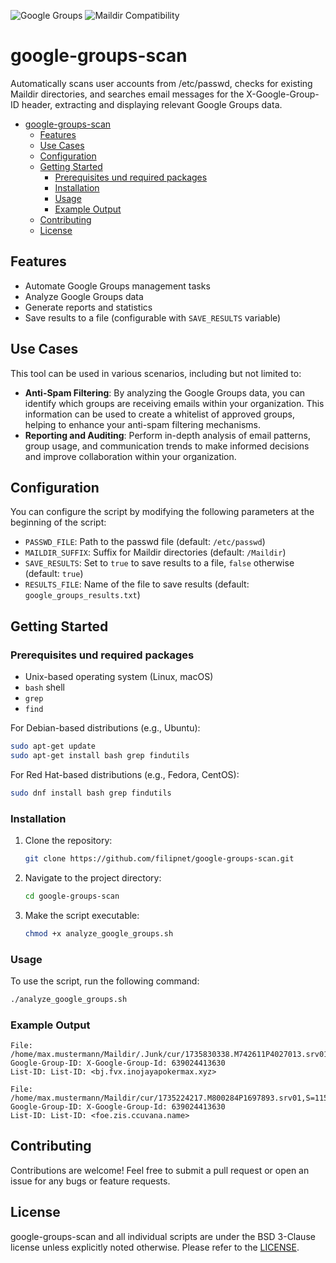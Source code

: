 ![Google Groups](https://img.shields.io/badge/Google%20Groups-blue?style=flat-square&logo=Google&logoColor=white)
![Maildir Compatibility](https://img.shields.io/badge/Maildir_Format-Compatibility-brightgreen)

# google-groups-scan
Automatically scans user accounts from /etc/passwd, checks for existing Maildir directories, and searches email messages for the X-Google-Group-ID header, extracting and displaying relevant Google Groups data.

<!-- TOC -->

- [google-groups-scan](#google-groups-scan)
    - [Features](#features)
    - [Use Cases](#use-cases)
    - [Configuration](#configuration)
    - [Getting Started](#getting-started)
        - [Prerequisites und required packages](#prerequisites-und-required-packages)
        - [Installation](#installation)
        - [Usage](#usage)
        - [Example Output](#example-output)
    - [Contributing](#contributing)
    - [License](#license)

<!-- /TOC -->

## Features
- Automate Google Groups management tasks
- Analyze Google Groups data
- Generate reports and statistics
- Save results to a file (configurable with `SAVE_RESULTS` variable)

## Use Cases
This tool can be used in various scenarios, including but not limited to:

- **Anti-Spam Filtering**: By analyzing the Google Groups data, you can identify which groups are receiving emails within your organization. This information can be used to create a whitelist of approved groups, helping to enhance your anti-spam filtering mechanisms.
- **Reporting and Auditing**: Perform in-depth analysis of email patterns, group usage, and communication trends to make informed decisions and improve collaboration within your organization.

## Configuration
You can configure the script by modifying the following parameters at the beginning of the script:
- `PASSWD_FILE`: Path to the passwd file (default: `/etc/passwd`)
- `MAILDIR_SUFFIX`: Suffix for Maildir directories (default: `/Maildir`)
- `SAVE_RESULTS`: Set to `true` to save results to a file, `false` otherwise (default: `true`)
- `RESULTS_FILE`: Name of the file to save results (default: `google_groups_results.txt`)

## Getting Started

### Prerequisites und required packages
- Unix-based operating system (Linux, macOS)
- `bash` shell
- `grep`
- `find`

For Debian-based distributions (e.g., Ubuntu):
```sh
sudo apt-get update
sudo apt-get install bash grep findutils
```

For Red Hat-based distributions (e.g., Fedora, CentOS):
```sh
sudo dnf install bash grep findutils
```

### Installation
1. Clone the repository:
    ```sh
    git clone https://github.com/filipnet/google-groups-scan.git
    ```
2. Navigate to the project directory:
    ```sh
    cd google-groups-scan
    ```
3. Make the script executable:
    ```sh
    chmod +x analyze_google_groups.sh
    ```

### Usage
To use the script, run the following command:
```sh
./analyze_google_groups.sh
```

### Example Output

```plaintext
File: /home/max.mustermann/Maildir/.Junk/cur/1735830338.M742611P4027013.srv01,S=11776,W=11971:2,S
Google-Group-ID: X-Google-Group-Id: 639024413630
List-ID: List-ID: <bj.fvx.inojayapokermax.xyz>

File: /home/max.mustermann/Maildir/cur/1735224217.M800284P1697893.srv01,S=11501,W=11696:2,Sa
Google-Group-ID: X-Google-Group-Id: 639024413630
List-ID: List-ID: <foe.zis.ccuvana.name>
```

## Contributing
Contributions are welcome! Feel free to submit a pull request or open an issue for any bugs or feature requests.

## License
google-groups-scan and all individual scripts are under the BSD 3-Clause license unless explicitly noted otherwise. Please refer to the [LICENSE](LICENSE).
